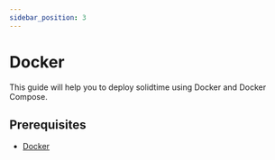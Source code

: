 ```yaml
---
sidebar_position: 3
---
```

# Docker

This guide will help you to deploy solidtime using Docker and Docker Compose.

## Prerequisites

- [Docker](https://docs.docker.com/get-docker/)
